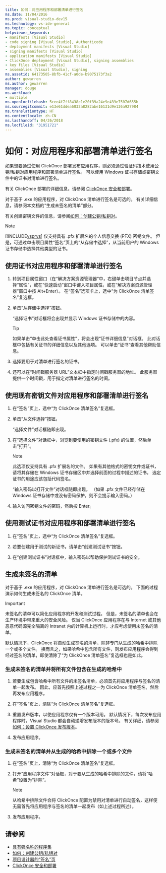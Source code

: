 ```yaml
---
title: 如何：对应用程序和部署清单进行签名
ms.date: 11/04/2016
ms.prod: visual-studio-dev15
ms.technology: vs-ide-general
ms.topic: conceptual
helpviewer_keywords:
- manifests [Visual Studio]
- code signing [Visual Studio], Authenticode
- deployment manifests [Visual Studio]
- signing manifests [Visual Studio]
- application manifests [Visual Studio]
- ClickOnce deployment [Visual Studio], signing assemblies
- key files [Visual Studio]
- assemblies [Visual Studio], signing
ms.assetid: 64173505-8bfb-41cf-a0de-b9075173f3a2
author: gewarren
ms.author: gewarren
manager: douge
ms.workload:
- multiple
ms.openlocfilehash: 5cee4f7ff8438c1e20f39a24e9e439e7507d655b
ms.sourcegitcommit: e13e61ddea6032a8282abe16131d9e136a927984
ms.translationtype: HT
ms.contentlocale: zh-CN
ms.lasthandoff: 04/26/2018
ms.locfileid: "31951721"
---
```

# <a name="how-to-sign-application-and-deployment-manifests"></a>如何：对应用程序和部署清单进行签名

如果想要通过使用 ClickOnce 部署发布应用程序，则必须通过验证码技术使用公钥/私钥对应用程序和部署清单进行签名。 可以使用 Windows 证书存储或密钥文件中的证书对清单进行签名。

 有关 ClickOnce 部署的详细信息，请参阅 [ClickOnce 安全和部署](../deployment/clickonce-security-and-deployment.md)。

 对于基于 .exe 的应用程序，对 ClickOnce 清单进行签名是可选的。 有关详细信息，请参阅本文档的“生成未签名的清单”部分。

 有关创建密钥文件的信息，请参阅[如何：创建公钥/私钥对](/dotnet/framework/app-domains/how-to-create-a-public-private-key-pair)。

> [!NOTE]
> [!INCLUDE[vsprvs](../code-quality/includes/vsprvs_md.md)] 仅支持具有 .pfx 扩展名的个人信息交换 (PFX) 密钥文件。 但是，可通过单击项目属性“签名”页上的“从存储中选择”，从当前用户的 Windows 证书存储中选择其他类型的证书。

## <a name="to-sign-application-and-deployment-manifests-using-a-certificate"></a>使用证书对应用程序和部署清单进行签名

1.  转到项目属性窗口（在“解决方案资源管理器”中，右键单击项目节点并选择“属性”，或在“快速启动”窗口中键入项目属性，或在“解决方案资源管理器”窗口中按 Alt+Enter）。 在“签名”选项卡上，选中“为 ClickOnce 清单签名”复选框。

2.  单击“从存储中选择”按钮。

     “选择证书”对话框将会出现并显示 Windows 证书存储中的内容。

    > [!TIP]
    > 如果单击“单击此处查看证书属性”，将会出现“证书详细信息”对话框。 此对话框中包括有关证书的详细信息以及其他选项。 可以单击“证书”查看其他帮助信息。

3.  选择要用于对清单进行签名的证书。

4.  还可以在“时间戳服务器 URL”文本框中指定时间戳服务器的地址。 此服务器提供一个时间戳，用于指定对清单进行签名的时间。

## <a name="to-sign-application-and-deployment-manifests-using-an-existing-key-file"></a>使用现有密钥文件对应用程序和部署清单进行签名

1.  在“签名”页上，选中“为 ClickOnce 清单签名”复选框。

2.  单击“从文件选择”按钮。

     “选择文件”对话框随即出现。

3.  在“选择文件”对话框中，浏览到要使用的密钥文件 (.pfx) 的位置，然后单击“打开”。

    > [!NOTE]
    > 此选项仅支持具有 .pfx 扩展名的文件。 如果有其他格式的密钥文件或证书，请将其存储在 Windows 证书存储区中并选择前面的过程中描述的证书。 选定证书的用途应该包括代码签名。

     “输入密码以打开文件”对话框随即出现。 （如果 .pfx 文件已经存储在 Windows 证书存储中或没有密码保护，则不会提示输入密码。）

4.  输入访问密钥文件的密码，然后按 Enter。

## <a name="to-sign-application-and-deployment-manifests-using-a-test-certificate"></a>使用测试证书对应用程序和部署清单进行签名

1.  在“签名”页上，选中“为 ClickOnce 清单签名”复选框。

2.  若要创建用于测试的新证书，请单击“创建测试证书”按钮。

3.  在“创建测试证书”对话框中，输入密码以帮助保护测试证书的安全。

## <a name="generate-unsigned-manifests"></a>生成未签名的清单

对于基于 .exe 的应用程序，对 ClickOnce 清单进行签名是可选的。 下面的过程演示如何生成未签名的 ClickOnce 清单。

> [!IMPORTANT]
> 未签名的清单可以简化应用程序的开发和测试过程。 但是，未签名的清单也会在生产环境中带来重大的安全风险。 仅当 ClickOnce 应用程序在与 Internet 或其他恶意代码源完全隔离的 Intranet 内的计算机上运行时，才应考虑使用未签名的清单。

 默认情况下，ClickOnce 将自动生成签名的清单，除非专门从生成的哈希中排除一个或多个文件。 换而言之，如果哈希中包含所有文件，则发布应用程序会得到经过签名的清单，即使清除了“为 ClickOnce 清单签名”复选框也是如此。

### <a name="to-generate-unsigned-manifests-and-include-all-files-in-the-generated-hash"></a>生成未签名的清单并将所有文件包含在生成的哈希中

1.  若要生成包含哈希中所有文件的未签名清单，必须首先将应用程序与签名的清单一起发布。 因此，应首先按照上述过程之一为 ClickOnce 清单签名，然后再发布应用程序。

2.  在“签名”页上，清除“为 ClickOnce 清单签名”复选框。

3.  重置发布版本，以使应用程序仅有一个版本可用。 默认情况下，每次发布应用程序时，Visual Studio 都会自动递增发布版本的版本号。 有关详细，请参阅[如何：设置 ClickOnce 发布版本](../deployment/how-to-set-the-clickonce-publish-version.md)。

4.  发布应用程序。

### <a name="to-generate-unsigned-manifests-and-exclude-one-or-more-files-from-the-generated-hash"></a>生成未签名的清单并从生成的哈希中排除一个或多个文件

1.  在“签名”页上，清除“为 ClickOnce 清单签名”复选框。

2.  打开“应用程序文件”对话框，对于要从生成的哈希中排除的文件，请将“哈希”设置为“排除”。

    > [!NOTE]
    > 从哈希中排除文件会将 ClickOnce 配置为禁用对清单进行自动签名，这样便无需首先将应用程序与签名的清单一起发布（如上述过程所述）。

3.  发布应用程序。

## <a name="see-also"></a>请参阅

- [具有强名称的程序集](/dotnet/framework/app-domains/strong-named-assemblies)
- [如何：创建公钥/私钥对](/dotnet/framework/app-domains/how-to-create-a-public-private-key-pair)
- [项目设计器的“签名”页](../ide/reference/signing-page-project-designer.md)
- [ClickOnce 安全和部署](../deployment/clickonce-security-and-deployment.md)